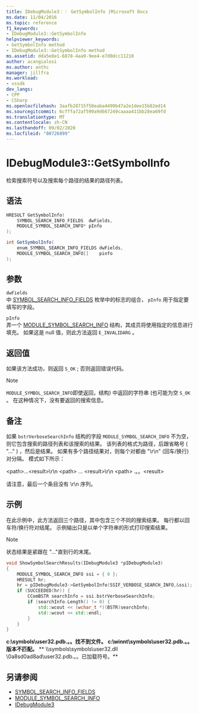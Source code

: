 ```yaml
---
title: IDebugModule3：： GetSymbolInfo |Microsoft Docs
ms.date: 11/04/2016
ms.topic: reference
f1_keywords:
- IDebugModule3::GetSymbolInfo
helpviewer_keywords:
- GetSymbolInfo method
- IDebugModule3::GetSymbolInfo method
ms.assetid: dda5e8e1-6878-4aa9-9ee4-e7d0dcc11210
author: acangialosi
ms.author: anthc
manager: jillfra
ms.workload:
- vssdk
dev_langs:
- CPP
- CSharp
ms.openlocfilehash: 3aafb28715f58eaba4499b47a2e1dee15b82ed14
ms.sourcegitcommit: 6cfffa72af599a9d667249caaaa411bb28ea69fd
ms.translationtype: MT
ms.contentlocale: zh-CN
ms.lasthandoff: 09/02/2020
ms.locfileid: "80726899"
---
```

# <a name="idebugmodule3getsymbolinfo"></a>IDebugModule3::GetSymbolInfo
检索搜索符号以及搜索每个路径的结果的路径列表。

## <a name="syntax"></a>语法

```cpp
HRESULT GetSymbolInfo(
    SYMBOL_SEARCH_INFO_FIELDS  dwFields,
    MODULE_SYMBOL_SEARCH_INFO* pInfo
);
```

```csharp
int GetSymbolInfo(
    enum_SYMBOL_SEARCH_INFO_FIELDS dwFields,
    MODULE_SYMBOL_SEARCH_INFO[]    pinfo
);
```

## <a name="parameters"></a>参数
`dwFields`\
中 [SYMBOL_SEARCH_INFO_FIELDS](../../../extensibility/debugger/reference/symbol-search-info-fields.md) 枚举中的标志的组合， `pInfo` 用于指定要填写的字段。

`pInfo`\
弄一个 [MODULE_SYMBOL_SEARCH_INFO](../../../extensibility/debugger/reference/module-symbol-search-info.md) 结构，其成员将使用指定的信息进行填充。 如果这是 null 值，则此方法返回 `E_INVALIDARG` 。

## <a name="return-value"></a>返回值
如果该方法成功，则返回 `S_OK` ; 否则返回错误代码。

> [!NOTE]
> `MODULE_SYMBOL_SEARCH_INFO`即使返回，结构) 中返回的字符串 (也可能为空 `S_OK` 。 在这种情况下，没有要返回的搜索信息。

## <a name="remarks"></a>备注
如果 `bstrVerboseSearchInfo` 结构的字段 `MODULE_SYMBOL_SEARCH_INFO` 不为空，则它包含搜索的路径列表和该搜索的结果。 该列表的格式为路径，后跟省略号 ( "..." ) ，然后是结果。 如果有多个路径结果对，则每个对都由 "\r\n" (回车/换行) 对分隔。 模式如下所示：

\<path>...\<result>\r\n \<path> ... \<result>\r\n \<path> .。。\<result>

请注意，最后一个条目没有 \r\n 序列。

## <a name="example"></a>示例
在此示例中，此方法返回三个路径，其中包含三个不同的搜索结果。 每行都以回车符/换行符对结尾。 示例输出只是以单个字符串的形式打印搜索结果。

> [!NOTE]
> 状态结果是紧跟在 "..."直到行的末尾。

```cpp
void ShowSymbolSearchResults(IDebugModule3 *pIDebugModule3)
{
    MODULE_SYMBOL_SEARCH_INFO ssi = { 0 };
    HRESULT hr;
    hr = pIDebugModule3->GetSymbolInfo(SSIF_VERBOSE_SEARCH_INFO,&ssi);
    if (SUCCEEDED(hr)) {
        CComBSTR searchInfo = ssi.bstrVerboseSearchInfo;
        if (searchInfo.Length() != 0) {
            std::wcout << (wchar_t *)(BSTR)searchInfo;
            std::wcout << std::endl;
        }
    }
}
```

**c:\symbols\user32.pdb.。。找不到文件。** 
**c:\winnt\symbols\user32.pdb.。。版本不匹配。** 
** \\\symbols\symbols\user32.dll \0a8sd0ad8ad\user32.pdb.。。已加载符号。**

## <a name="see-also"></a>另请参阅

- [SYMBOL_SEARCH_INFO_FIELDS](../../../extensibility/debugger/reference/symbol-search-info-fields.md)
- [MODULE_SYMBOL_SEARCH_INFO](../../../extensibility/debugger/reference/module-symbol-search-info.md)
- [IDebugModule3](../../../extensibility/debugger/reference/idebugmodule3.md)
